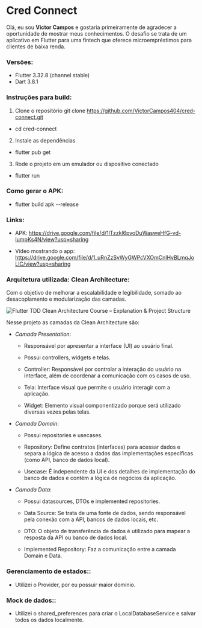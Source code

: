 #  Cred Connect
Olá, eu sou **Victor Campos** e gostaria primeiramente de agradecer a oportunidade de mostrar meus conhecimentos. O desafio se trata de um aplicativo em Flutter para uma fintech que
oferece microempréstimos para clientes de baixa renda.

### **Versões**:

-   Flutter  3.32.8 (channel stable)
-   Dart 3.8.1

### **Instruções para build**:

1. Clone o repositório
git clone https://github.com/VictorCampos404/cred-connect.git
-   cd cred-connect

2. Instale as dependências
-   flutter pub get

3. Rode o projeto em um emulador ou dispositivo conectado
-   flutter run

### **Como gerar o APK**:

-   flutter build apk --release

### **Links**:

-   APK: https://drive.google.com/file/d/1lTzzkl6pvoDuWasweHfG-vd-IumpKs4N/view?usp=sharing

-   Vídeo mostrando o app: https://drive.google.com/file/d/1_uRnZzSvWyGWPcVXOmCnlHvBLmqJoLlC/view?usp=sharing

### **Arquitetura utilizada: Clean Architecture**:

Com o objetivo de melhorar a escalabilidade e legibilidade, somado ao desacoplamento e modularização das camadas.

![Flutter TDD Clean Architecture Course – Explanation & Project Structure](https://i0.wp.com/resocoder.com/wp-content/uploads/2019/08/Clean-Architecture-Flutter-Diagram.png?ssl=1)

Nesse projeto as camadas da Clean Architecture são:

-   *Camada Presentation*: 

    -   Responsável por apresentar a interface (UI) ao usuário final. 

    -   Possui  controllers, widgets e telas. 

    -   Controller: Responsável por controlar a interação do usuário na interface, além de coordenar a comunicação com os casos de uso. 

    -   Tela: Interface visual que permite o usuário interagir com a aplicação. 

    -   Widget: Elemento visual  componentizado porque será utilizado diversas vezes pelas telas. 

-   *Camada Domain*: 

    -   Possui  repositories e usecases. 

    -   Repository: Define contratos (interfaces) para acessar dados e separa a lógica de acesso a dados das implementações específicas (como API, banco de dados local). 

    -   Usecase: É independente da UI e dos detalhes de implementação do banco de dados e contém a lógica de negócios da aplicação. 

-   *Camada Data*: 

    -   Possui  datasources, DTOs e implemented repositories. 

    -   Data Source: Se trata de uma fonte de dados, sendo responsável pela conexão com a API, bancos de dados locais, etc. 

    -   DTO: O objeto de transferência de dados é utilizado para mapear a resposta da API ou banco de dados local. 

    -   Implemented Repository: Faz a comunicação entre a camada Domain e Data.

### **Gerenciamento de estados:**:

-   Utilizei o Provider, por eu possuir maior domínio.

### **Mock de dados:**:

-   Utilizei o shared_preferences para criar o LocalDatabaseService e salvar todos os dados localmente.
